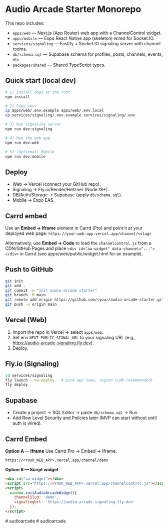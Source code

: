 # Audio Arcade Starter Monorepo

This repo includes:
- `apps/web` — Next.js (App Router) web app with a ChannelControl widget.
- `apps/mobile` — Expo React Native app (skeleton) wired for Socket.IO.
- `services/signaling` — Fastify + Socket.IO signaling server with channel rooms.
- `db/schema.sql` — Supabase schema for profiles, posts, channels, events, etc.
- `packages/shared` — Shared TypeScript types.

## Quick start (local dev)

```bash
# 1) Install deps at the root
npm install

# 2) Copy envs
cp apps/web/.env.example apps/web/.env.local
cp services/signaling/.env.example services/signaling/.env

# 3) Run signaling server
npm run dev:signaling

# 4) Run the web app
npm run dev:web

# 5) (Optional) Mobile
npm run dev:mobile
```

## Deploy

- Web → Vercel (connect your GitHub repo).
- Signaling → Fly.io/Render/Hetzner (Node 18+).
- DB/Auth/Storage → Supabase (apply `db/schema.sql`).
- Mobile → Expo EAS.

## Carrd embed

Use an **Embed → Iframe** element in Carrd (Pro) and point it at your deployed web page:
`https://your-web-app.vercel.app/channel/<slug>`

Alternatively, use **Embed → Code** to load the `channelcontrol.js` from a CDN/GitHub Pages and place `<div id="aa-widget" data-channel="..."></div>` in Carrd (see apps/web/public/widget.html for an example).


## Push to GitHub
```bash
git init
git add .
git commit -m "init audio-arcade starter"
git branch -M main
git remote add origin https://github.com/<you>/audio-arcade-starter.git
git push -u origin main
```

## Vercel (Web)
1. Import the repo in Vercel → select `apps/web`.
2. Set env `NEXT_PUBLIC_SIGNAL_URL` to your signaling URL (e.g., https://audio-arcade-signaling.fly.dev).
3. Deploy.

## Fly.io (Signaling)
```bash
cd services/signaling
fly launch --no-deploy   # pick app name, region (LHR recommended)
fly deploy
```

## Supabase
- Create a project → SQL Editor → paste `db/schema.sql` → Run.
- Add Row Level Security and Policies later (MVP can start without until auth is wired).

## Carrd Embed
**Option A — Iframe**
Use Carrd Pro → Embed → Iframe:
```
https://<YOUR_WEB_APP>.vercel.app/channel/demo
```

**Option B — Script widget**
```html
<div id="aa-widget"></div>
<script src="https://<YOUR_WEB_APP>.vercel.app/channelcontrol.js"></script>
<script>
  window.initAudioArcadeWidget({
    channelSlug: 'demo',
    signalingUrl: 'https://audio-arcade-signaling.fly.dev'
  });
</script>
```
#   a u d i o a r c a d e  
 #   a u d i o a r c a d e  
 